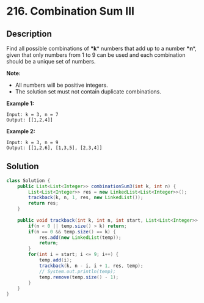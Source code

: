 # 216. Combination Sum III

## Description

Find all possible combinations of **\*k*** numbers that add up to a number **\*n***, given that only numbers from 1 to 9 can be used and each combination should be a unique set of numbers.

**Note:**

- All numbers will be positive integers.
- The solution set must not contain duplicate combinations.

**Example 1:**

```
Input: k = 3, n = 7
Output: [[1,2,4]]
```

**Example 2:**

```
Input: k = 3, n = 9
Output: [[1,2,6], [1,3,5], [2,3,4]]
```

## Solution

```java
class Solution {
    public List<List<Integer>> combinationSum3(int k, int n) {
        List<List<Integer>> res = new LinkedList<List<Integer>>();
        trackback(k, n, 1, res, new LinkedList());
        return res;
    }
    
    public void trackback(int k, int n, int start, List<List<Integer>> res, List<Integer> temp) {
        if(n < 0 || temp.size() > k) return;
        if(n == 0 && temp.size() == k) {
            res.add(new LinkedList(temp));
            return;
        }
        for(int i = start; i <= 9; i++) {
            temp.add(i);
            trackback(k, n - i, i + 1, res, temp);
            // System.out.println(temp);
            temp.remove(temp.size() - 1);
        }
    }
}
```

